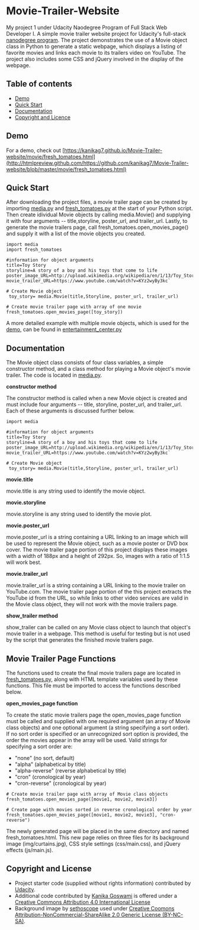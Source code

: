 # Movie-Trailer-Website
My project 1 under Udacity Naodegree Program of Full Stack Web Developer I.
A simple movie trailer website project for Udacity's full-stack [nanodegree program](https://in.udacity.com/nanodegree). The project demonstrates the use of a Movie object class in Python to generate a static webpage, which displays a listing of favorite movies and links each movie to its trailers video on YouTube. The project also includes some CSS and jQuery involved in the display of the webpage.

## Table of contents
* [Demo](#demo)
* [Quick Start](#quick-start)
* [Documentation](#documentation)
* [Copyright and Licence](#copyright-and-licence)

## Demo
For a demo, check out [https://kanikag7.github.io/Movie-Trailer-website/movie/fresh_tomatoes.html](http://htmlpreview.github.com/https://github.com/kanikag7/Movie-Trailer-website/blob/master/movie/fresh_tomatoes.html)

## Quick Start
After downloading the project files, a movie trailer page can be created by importing [media.py](https://github.com/kanikag7/Movie-Trailer-website/blob/master/movie/media.py) and [fresh_tomatoes.py](https://github.com/kanikag7/Movie-Trailer-website/blob/master/movie/fresh_tomatoes.py) at the start of your Python script. Then create idividual Movie objects by calling media.Movie() and supplying it with four arguments -- title,storyline, poster_url, and trailer_url. Lastly, to generate the movie trailers page, call fresh_tomatoes.open_movies_page() and supply it with a list of the movie objects you created.

```
import media
import fresh_tomatoes

#information for object arguments
title=Toy Story
storyline=A story of a boy and his toys that come to life
poster_image_URL=http://upload.wikimedia.org/wikipedia/en/1/13/Toy_Story.jpg
movie_trailer_URL=https://www.youtube.com/watch?v=KYz2wyBy3kc`

# Create Movie object
 toy_story= media.Movie(title,Storyline, poster_url, trailer_url)

# Create movie trailer page with array of one movie
fresh_tomatoes.open_movies_page([toy_story])

```

A more detailed example with multiple movie objects, which is used for the [demo](#demo), can be found in [entertainment_center.py](https://github.com/kanikag7/Movie-Trailer-website/blob/master/movie/entertainment_center.py)

## Documentation
The Movie object class consists of four class variables, a simple constructor method, and a class method for playing a Movie object's movie trailer. The code is located in [media.py](https://github.com/kanikag7/Movie-Trailer-website/blob/master/movie/media.py).

**constructor method**

The constructor method is called when a new Movie object is created and must include four arguments -- title, storyline, poster_url, and trailer_url. Each of these arguments is discussed further below.
```
import media

#information for object arguments
title=Toy Story
storyline=A story of a boy and his toys that come to life
poster_image_URL=http://upload.wikimedia.org/wikipedia/en/1/13/Toy_Story.jpg
movie_trailer_URL=https://www.youtube.com/watch?v=KYz2wyBy3kc`

# Create Movie object
 toy_story= media.Movie(title,Storyline, poster_url, trailer_url)
 ```
**movie.title**

movie.title is any string used to identify the movie object.

**movie.storyline**

movie.storyline is any string used to identify the movie plot.

**movie.poster_url**

movie.poster_url is a string containing a URL linking to an image which will be used to represent the Movie object, such as a movie poster or DVD box cover. The movie trailer page portion of this project displays these images with a width of 188px and a height of 292px. So, images with a ratio of 1:1.5 will work best.

**movie.trailer_url**

movie.trailer_url is a string containing a URL linking to the movie trailer on YouTube.com. The movie trailer page portion of the this project extracts the YouTube id from the URL, so while links to other video services are valid in the Movie class object, they will not work with the movie trailers page.

**show_trailer method**

show_trailer can be called on any Movie class object to launch that object's movie trailer in a webpage. This method is useful for testing but is not used by the script that generates the finished movie trailers page.

## Movie Trailer Page Functions
The functions used to create the final movie trailers page are located in [fresh_tomatoes.py](https://github.com/kanikag7/Movie-Trailer-website/blob/master/movie/fresh_tomatoes.py), along with HTML template variables used by these functions. This file must be imported to access the functions described below.

**open_movies_page function**

To create the static movie trailers page the open_movies_page function must be called and supplied with one required argument (an array of Movie class objects) and one optional argument (a string specifying a sort order). If no sort order is specified or an unrecognized sort option is provided, the order the movies appear in the array will be used. Valid strings for specifying a sort order are:

* "none" (no sort, default)
* "alpha" (alphabetical by title)
* "alpha-reverse" (reverse alphabetical by title)
* "cron" (cronological by year)
* "cron-reverse" (cronological by year)
```
# Create movie trailer page with array of Movie class objects
fresh_tomatoes.open_movies_page([movie1, movie2, movie3])

# Create page with movies sorted in reverse cronological order by year 
fresh_tomatoes.open_movies_page([movie1, movie2, movie3], "cron-reverse")
```
The newly generated page will be placed in the same directory and named fresh_tomatoes.html. This new page relies on three files for its background image (img/curtains.jpg), CSS style settings (css/main.css), and jQuery effects (js/main.js).

## Copyright and License

* Project starter code (supplied without rights information) contributed by [Udacity](https://in.udacity.com).
* Additional code contributed by [Kanika Goswami](#movie-trailer-website) is offered under a [Creative Commons Attribution 4.0 International License](https://creativecommons.org/licenses/by/4.0)
* Background image by [sethoscope](https://www.flickr.com/photos/sethoscope/2884743046) used under [Creative Coomons Attribution-NonCommercial-ShareAlike 2.0 Generic License (BY-NC-SA)](https://creativecommons.org/licenses/by-nc-sa/2.0/deed.en).
